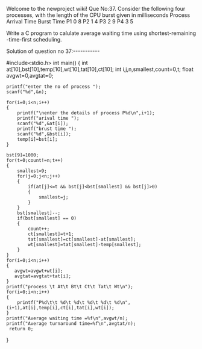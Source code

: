 Welcome to the newproject wiki!
Que No:37. Consider the following four processes, with the length of the CPU burst given in milliseconds
Process       Arrival Time       Burst Time
P1                0                           8
P2                1                           4
P3                2                           9
P4                3                           5 

Write a C program to calulate average waiting time using shortest-remaining -time-first scheduling.

Solution of question no 37:-----------






#include<stdio.h>
int main()
{
	int at[10],bst[10],temp[10],wt[10],tat[10],ct[10];
	int i,j,n,smallest,count=0,t;
	float avgwt=0,avgtat=0;
	
	printf("enter the no of process ");
	scanf("%d",&n);
	
	for(i=0;i<n;i++)
	{
		printf("\nenter the details of process P%d\n",i+1);
		printf("arival time ");
		scanf("%d",&at[i]);
		printf("brust time ");
		scanf("%d",&bst[i]);
		temp[i]=bst[i];
	}
	
	bst[9]=1000;
	for(t=0;count!=n;t++)
	{
		smallest=9;
		for(j=0;j<n;j++)
		{
			if(at[j]<=t && bst[j]<bst[smallest] && bst[j]>0)
			{
				smallest=j;
			}
		}
		bst[smallest]--;
		if(bst[smallest] == 0)
  		{
   			count++;
   			ct[smallest]=t+1;
   			tat[smallest]=ct[smallest]-at[smallest];
   			wt[smallest]=tat[smallest]-temp[smallest];
  		}
 	}
	for(i=0;i<n;i++)
 	{
 	   avgwt=avgwt+wt[i];
 	   avgtat=avgtat+tat[i];
    }
 	printf("process \t At\t Bt\t Ct\t Tat\t Wt\n");
 	for(i=0;i<n;i++)
 	{
 		printf("P%d\t\t %d\t %d\t %d\t %d\t %d\n",(i+1),at[i],temp[i],ct[i],tat[i],wt[i]);
	}
	printf("Average waiting time =%f\n",avgwt/n);
	printf("Average turnaround time=%f\n",avgtat/n);
     return 0;     
}